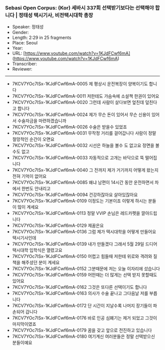 ### Sebasi Open Corpus: (Kor) 세바시 337회 선택받기보다는 선택해야 합니다 | 정태성 택시기사, 비전택시대학 총장

- Speaker: 정태성
- Gender: 
- Length: 2:29 in 25 fragments
- Place: Seoul
- Year: 
- URL: [https://www.youtube.com/watch?v=1KJdFCwf6mA] (https://www.youtube.com/watch?v=1KJdFCwf6mA)
- Transcriber: 
- Reviewer: 

---

- 7KCV7YOc7ISx-1KJdFCwf6mA-0005 제 평상시 운전복장이 양복이기도 합니다
- 7KCV7YOc7ISx-1KJdFCwf6mA-0011 저한테도 가슴속에 소설책 한권이 있어요
- 7KCV7YOc7ISx-1KJdFCwf6mA-0020 그런데 사람이 살다보면 엎친데 덮친다고 합니다
- 7KCV7YOc7ISx-1KJdFCwf6mA-0024 제가 무슨 돈이 있어서 무슨 신용이 있어서 수술자금을 마련하겠습니까
- 7KCV7YOc7ISx-1KJdFCwf6mA-0026 수술은 받을수 있었죠
- 7KCV7YOc7ISx-1KJdFCwf6mA-0031 무작정 거리를 걸어갑니다 사람이 정말 절망적인 순간이 오면요
- 7KCV7YOc7ISx-1KJdFCwf6mA-0032 시선은 하늘을 볼수 도 없고요 정면을 볼수도 없고
- 7KCV7YOc7ISx-1KJdFCwf6mA-0033 자동적으로 고개는 바닥으로 뚝 떨어집니다
- 7KCV7YOc7ISx-1KJdFCwf6mA-0040 그 전까지 제가 거기까지 어떻게 왔는지 전혀 기억이 없어요
- 7KCV7YOc7ISx-1KJdFCwf6mA-0085 왜냐 남편이 14시간 동안 운전하면서 차에서 한번도 안내리고
- 7KCV7YOc7ISx-1KJdFCwf6mA-0094 건강하잖아요 살아있잖아요
- 7KCV7YOc7ISx-1KJdFCwf6mA-0109 이정도는 기본이죠 이렇게 하시는 분들이 많이 계세요
- 7KCV7YOc7ISx-1KJdFCwf6mA-0113 정말 VVIP 손님은 레드카펫을 깔아드립니다
- 7KCV7YOc7ISx-1KJdFCwf6mA-0129 제꿈은요
- 7KCV7YOc7ISx-1KJdFCwf6mA-0136 그럼 제가 택시대학을 어떻게 만들어요 택시기사인데
- 7KCV7YOc7ISx-1KJdFCwf6mA-0139 내가 만들겠다 그래서 5월 29일 드디어 택시대학 입학식은 열렸고요
- 7KCV7YOc7ISx-1KJdFCwf6mA-0150 어렵고 힘들때 저한테 위로와 격려와 질책을 해주셨던 분이 계세요
- 7KCV7YOc7ISx-1KJdFCwf6mA-0152 그분때문에 저는 오늘 이자리에 섰습니다
- 7KCV7YOc7ISx-1KJdFCwf6mA-0159 어떤때는 더 많게는 선택 받지 못할때도 있어요
- 7KCV7YOc7ISx-1KJdFCwf6mA-0162 그것은 또다른 선택이기도 합니다
- 7KCV7YOc7ISx-1KJdFCwf6mA-0163 의사가 수술 끝나고 그다음날 저를 부릅니다
- 7KCV7YOc7ISx-1KJdFCwf6mA-0172 단 시간이 지날수록 나머지 장기들이 파손되어 갑니다
- 7KCV7YOc7ISx-1KJdFCwf6mA-0176 바로 인공 심폐기는 제거 되었고 그것이 마지막이였죠
- 7KCV7YOc7ISx-1KJdFCwf6mA-0179 꿈을 갖고 앞으로 전진하고 있습니다
- 7KCV7YOc7ISx-1KJdFCwf6mA-0180 여기계신 여러분들은 정말 선택받으신 분들이예요
